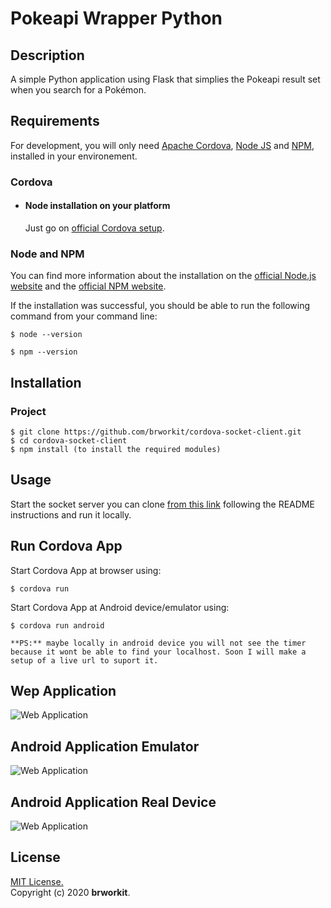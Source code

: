 # Pokeapi Wrapper Python

## Description
A simple Python application using Flask that simplies the Pokeapi result set when you search for a Pokémon.

## Requirements
For development, you will only need [Apache Cordova](https://cordova.apache.org/), [Node JS](https://nodejs.org/) and [NPM](https://npmjs.org/), installed in your environement. 

### Cordova

- #### Node installation on your platform

  Just go on [official Cordova setup](https://cordova.apache.org/docs/en/latest/guide/cli/index.html).

### Node and NPM

You can find more information about the installation on the [official Node.js website](https://nodejs.org/) and the [official NPM website](https://npmjs.org/).

If the installation was successful, you should be able to run the following command from your command line:

    $ node --version        

    $ npm --version
    
## Installation

### Project
    $ git clone https://github.com/brworkit/cordova-socket-client.git
    $ cd cordova-socket-client
    $ npm install (to install the required modules)
    
## Usage

Start the socket server you can clone [from this link](https://github.com/brworkit/socket-node-example.git) following the README instructions and run it locally.

## Run Cordova App

Start Cordova App at browser using:
    
    $ cordova run

Start Cordova App at Android device/emulator using:
    
    $ cordova run android

    **PS:** maybe locally in android device you will not see the timer because it wont be able to find your localhost. Soon I will make a setup of a live url to suport it.

## Wep Application
    
![Web Application](screenshot-web.png)
    
## Android Application Emulator

![Web Application](screenshot-android-emulator.png)

## Android Application Real Device

![Web Application](screenshot-android-device.jpeg)

## License
[MIT License.](https://opensource.org/licenses/MIT)    
Copyright (c) 2020 **brworkit**.
